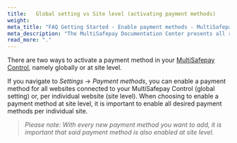 ```yaml
---
title:   Global setting vs Site level (activating payment methods)
weight:
meta_title: "FAQ Getting Started - Enable payment methods - MultiSafepay Support"
meta_description: "The MultiSafepay Documentation Center presents all relevant information about our Plugins and API. You can also find support pages for Payment Methods, Tools and General Questions as well as the contact details of our Support and Integration Teams."
read_more: "."
---
```


There are two ways to activate a payment method in your [MultiSafepay Control](https://merchant.multisafepay.com), namely globally or at site level.

If you navigate to _Settings_ -> _Payment methods_, you can enable a payment method for all websites connected to your MultiSafepay Control (global setting) or, per individual website (site level). When choosing to enable a payment method at site level, it is important to enable all desired payment methods per individual site.

>_Please note: With every new payment method you want to add, it is important that said payment method is also enabled at site level._
